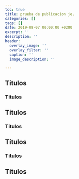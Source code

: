 ```yaml
---
toc: true
title: prueba de publicacion je.
categories: []
tags: []
date: 2019-08-07 00:00:00 +0200
excerpt: ''
description: ''
header:
  overlay_image: ''
  overlay_filter: ''
  caption: ''
  image_description: ''

---
```


## Titulos

### Titulos

## Titulos

### Titulos

## Titulos

### Titulos

## Titulos